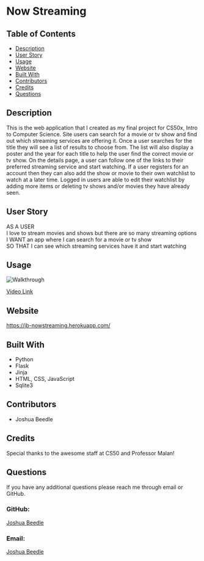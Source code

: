 # Now Streaming
## Table of Contents
* [Description](#description)
* [User Story](#user-story)
* [Usage](#usage)
* [Website](#website)
* [Built With](#built-with)
* [Contributors](#contributors)
* [Credits](#credits)
* [Questions](#questions)
## Description
This is the web application that I created as my final project for CS50x, Intro to Computer Science. Site users can search for a movie or tv show and find out which streaming services are offering it. Once a user searches for the title they will see a list of results to choose from. The list will also display a poster and the year for each title to help the user find the correct movie or tv show. On the details page, a user can follow one of the links to their preferred streaming service and start watching. If a user registers for an account then they can also add the show or movie to their own watchlist to watch at a later time. Logged in users are able to edit their watchlist by adding more items or deleting tv shows and/or movies they have already seen.
## User Story
AS A USER </br>
I love to stream movies and shows but there are so many streaming options</br>
I WANT an app where I can search for a movie or tv show</br>
SO THAT I can see which streaming services have it and start watching

## Usage
![Walkthrough](./NowStreaming.gif)

[Video Link](https://drive.google.com/file/d/14vdqAYu3-qG_oVucJIP3qLdmUtSO29X3/view)
## Website
https://jb-nowstreaming.herokuapp.com/
## Built With
* Python
* Flask
* Jinja
* HTML, CSS, JavaScript
* Sqlite3
## Contributors
* Joshua Beedle
## Credits
Special thanks to the awesome staff at CS50 and Professor Malan!
## Questions
If you have any additional questions please reach me through email or GitHub.

### GitHub:

[Joshua Beedle](https://github.com/jbeedle19)

### Email:

[Joshua Beedle](mailto:josh.beedle@gmail.com)
